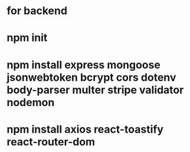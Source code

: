 # for backend
# npm init
# npm install express mongoose jsonwebtoken bcrypt cors dotenv body-parser multer stripe validator nodemon

# npm install axios react-toastify react-router-dom